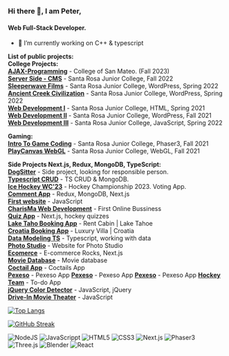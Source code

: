 ### Hi there 👋, I am Peter,
#### Web Full-Stack Developer.


- 🌱 I’m currently working on C++ & typescript

**List of public projects:**    
**College Projects:**   
[**AJAX-Programming**](https://sivo91.github.io/AJAX-Programming/js/CIS114Assignments.html) - College of San Mateo. (Fall 2023)   
[**Server Side - CMS**](https://cms-final-repo.vercel.app/) - Santa Rosa Junior College, Fall 2022  
[**Sleeperwave Films**](https://dev-sleeperwave-films.pantheonsite.io/) - Santa Rosa Junior College, WordPress, Spring 2022  
[**Ancient Creek Civilization**](https://dev-peters.pantheonsite.io/) - Santa Rosa Junior College, WordPress, Spring 2022  
[**Web Development I**](https://webdevelopment-1.peter119.repl.co/index.html) - Santa Rosa Junior College, HTML, Spring 2021  
[**Web Development II**](https://webdevelopment-2.peter119.repl.co/index.html) - Santa Rosa Junior College, WordPress, Fall 2021  
[**Web Development III**](https://final-project-react-node-server.peter119.repl.co/index.html) - Santa Rosa Junior College, JavaScript, Spring 2022  

**Gaming:**    
[**Intro To Game Coding**](https://treasure-game.peter119.repl.co/) - Santa Rosa Junior College, Phaser3, Fall 2021  
[**PlayCanvas WebGL**](https://playcanv.as/b/jGaLvthn) - Santa Rosa Junior College, WebGL, Fall 2021  
  
**Side Projects Next.js, Redux, MongoDB, TypeScript:**     
[**DogSitter**](https://dog-care-iota.vercel.app/) - Side project, looking for responsible person.   
[**Typescript CRUD**](https://full-world-cup-23.vercel.app/) - TS CRUD & MongoDB.   
[**Ice Hockey WC'23**](https://full-world-cup-23.vercel.app/) - Hockey Championship 2023. Voting App.    
[**Comment App**](https://comment-app-amber.vercel.app/) - Redux, MongoDB, Next.js  
[**First website**](https://sivo91.github.io/PeterS/html/intro.html?fbclid=IwAR0zGWV33Rvc-t2YRrHaPjF4O-gqe1L8O5iLoKDLFYcdkLGJgqPetrl3u4Y) - JavaScript  
[**CharisMa Web Development**](https://www.charismawebdevelopment.com/) - First Online Bussiness  
[**Quiz App**](https://quizzes-liart.vercel.app/) - Next.js, hockey quizzes  
[**Lake Taho Booking App**](https://cabin-lake-tahoe.vercel.app/) - Rent Cabin | Lake Tahoe  
[**Croatia Booking App**](https://bool-app.vercel.app/) - Luxury Villa | Croatia  
[**Data Modeling TS**](https://data-modeling2-typescript-tailwindcss.vercel.app/) - Typescript, working with data  
[**Photo Studio**](https://photo-studio-two.vercel.app/) - Website for Photo Studio  
[**Ecomerce**](https://ecom-n-trinast.vercel.app/) - E-commerce Rocks, Next.js  
[**Movie Database**](https://filmy-aplikacia.netlify.app/) - Movie database    
[**Coctail App**](https://koktajly.netlify.app/) - Coctails App    
[**Pexeso**](https://pexeso.peter119.repl.co/index.html) - Pexeso App 
[**Pexeso**](https://hockey-team-prototype.peter119.repl.co/) - Pexeso App 
[**Pexeso**](https://pexeso.peter119.repl.co/index.html) - Pexeso App 
[**Hockey Team**](https://pexeso.peter119.repl.co/index.html) - To-do App  
[**jQuery Color Detector**](https://jquery-color-deterctor.peter119.repl.co/index.html) - JavaScript, jQuery  
[**Drive-In Movie Theater**](https://drive-in-theater.peter119.repl.co/index.html) - JavaScript    


[![Top Langs](https://github-readme-stats.vercel.app/api/top-langs/?username=sivo91&layout=compact)](https://github.com/anuraghazra/github-readme-stats)

[![GitHub Streak](https://github-readme-streak-stats.herokuapp.com/?user=sivo91)](https://git.io/streak-stats)


<img alt="NodeJS" src="https://img.shields.io/badge/node.js-%23485D.svg? style=for-the-badge&logo=node.js&logoColor=white"/>

<img alt="JavaScrippt" src="https://img.shields.io/badge/javascript-%23323330.svg? style=for-the-badge&logo=javascript&logoColor=%23F7DF1E"/>

<img alt="HTML5" src="https://img.shields.io/badge/html5-%23F7DF1E.svg? style=for-the-badge&logo=html5&logoColor=%white"/>

<img alt="CSS3" src="https://img.shields.io/badge/css3-%231572B6.svg? style=for-the-badge&logo=css3&logoColor=%white"/>

<img alt="Next.js" src="https://img.shields.io/badge/Next.js-%23323330.svg? style=for-the-badge&logo=Next.js&logoColor=%23F7DF1E"/>

<img alt="Phaser3" src="https://img.shields.io/badge/Phaser3-%23323330.svg? style=for-the-badge&logo=Phaser3&logoColor=%23F7DF1E"/>

<img alt="Three.js" src="https://img.shields.io/badge/Three.js-%23323330.svg? style=for-the-badge&logo=Three.js&logoColor=%23F7DF1E"/>

<img alt="Blender" src="https://img.shields.io/badge/Blender-%23323330.svg? style=for-the-badge&logo=Blender&logoColor=%23F7DF1E"/>

<img alt="React" src="https://img.shields.io/badge/React-%23323330.svg? style=for-the-badge&logo=React&logoColor=%0ACBFF"/>






